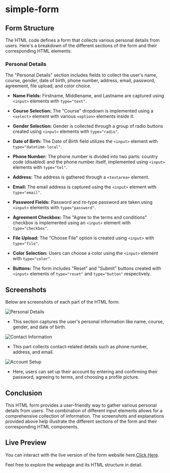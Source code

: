 # simple-form

## Form Structure

The HTML code defines a form that collects various personal details from users. Here's a breakdown of the different sections of the form and their corresponding HTML elements:

### Personal Details

The "Personal Details" section includes fields to collect the user's name, course, gender, date of birth, phone number, address, email, password, agreement, file upload, and color choice.

- **Name Fields:** Firstname, Middlename, and Lastname are captured using `<input>` elements with `type="text"`.

- **Course Selection:** The "Course" dropdown is implemented using a `<select>` element with various `<option>` elements inside it.

- **Gender Selection:** Gender is collected through a group of radio buttons created using `<input>` elements with `type="radio"`.

- **Date of Birth:** The Date of Birth field utilizes the `<input>` element with `type="datetime-local"`.

- **Phone Number:** The phone number is divided into two parts: country code (disabled) and the phone number itself, implemented using `<input>` elements with `type="tel"`.

- **Address:** The address is gathered through a `<textarea>` element.

- **Email:** The email address is captured using the `<input>` element with `type="email"`.

- **Password Fields:** Password and re-type password are taken using `<input>` elements with `type="password"`.

- **Agreement Checkbox:** The "Agree to the terms and conditions" checkbox is implemented using an `<input>` element with `type="checkbox"`.

- **File Upload:** The "Choose File" option is created using `<input>` with `type="file"`.

- **Color Selection:** Users can choose a color using the `<input>` element with `type="color"`.

- **Buttons:** The form includes "Reset" and "Submit" buttons created with `<input>` elements of `type="reset"` and `type="button"` respectively.

## Screenshots

Below are screenshots of each part of the HTML form:

![Personal Details](https://github.com/shah9380/simple-form/assets/130676464/891885f8-776f-4b9c-a3b2-e848797ea390)
- This section captures the user's personal information like name, course, gender, and date of birth.

![Contact Information](https://github.com/shah9380/simple-form/assets/130676464/2a66430a-29fd-4bb3-9cca-444cfcda8e1a)
- This part collects contact-related details such as phone number, address, and email.

![Account Setup](https://github.com/shah9380/simple-form/assets/130676464/06ac9487-248d-403e-b9f7-41c2eb04a63d)
- Here, users can set up their account by entering and confirming their password, agreeing to terms, and choosing a profile picture.

## Conclusion

This HTML form provides a user-friendly way to gather various personal details from users. The combination of different input elements allows for a comprehensive collection of information. The screenshots and explanations provided above help illustrate the different sections of the form and their corresponding HTML components.

## Live Preview
You can interact with the live version of the form website here.[Click Here](https://shah9380.github.io/simple-form/).

Feel free to explore the webpage and its HTML structure in detail.
